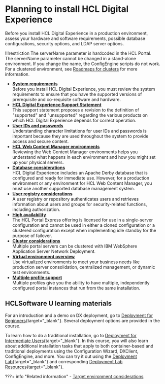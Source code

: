 # Planning to install HCL Digital Experience

Before you install HCL Digital Experience in a production environment, assess your hardware and software requirements, possible database configurations, security options, and LDAP server options.

!!!restriction
    The serverName parameter is hardcoded in the HCL Portal. The serverName parameter cannot be changed in a stand-alone environment. If you change the name, the ConfigEngine scripts do not work. For a clustered environment, see [Roadmaps for clusters](../traditional_deployment/roadmaps/rm_install_deployment/rm_clusters/rm_cluster_parent.md) for more information.


-   **[System requirements](../../system_requirements/index.md)**  
Before you install HCL Digital Experience, you must review the system requirements to ensure that you have the supported versions of prerequisite and co-requisite software and hardware.
-   **[HCL Digital Experience Support Statement](../../software_support.md)**  
This support statement proposes a revision to the definition of "supported" and "unsupported" regarding the various products on which HCL Digital Experience depends for correct operation.
-   **[User IDs and passwords](sec_chars.md)**  
Understanding character limitations for user IDs and passwords is important because they are used throughout the system to provide access and secure content.
-   **[HCL Web Content Manager environments](../traditional_deployment/wcm_env/index.md)**  
Reviewing the Web Content Manager environments helps you understand what happens in each environment and how you might set up your physical servers.
-   **[Database considerations](../traditional_deployment/database_consideration/index.md)**  
HCL Digital Experience includes an Apache Derby database that is configured and ready for immediate use. However, for a production environment or any environment for HCL Web Content Manager, you must use another supported database management system.
-   **[User registry considerations](../traditional_deployment/user_registry_consideration/index.md)**  
A user registry or repository authenticates users and retrieves information about users and groups for security-related functions, including authorization.
-   **[High availability](express_ha.md)**  
 The HCL Portal Express offering is licensed for use in a single-server configuration and cannot be used in either a cloned configuration or a clustered configuration except when implementing idle standby for the purpose of failover.
-   **[Cluster considerations](../traditional_deployment/cluster_consideration/index.md)**  
Multiple portal servers can be clustered with IBM WebSphere Application Server Network Deployment.
-   **[Virtual environment overview](plan_virt_envir.md)**  
Use virtualized environments to meet your business needs like production server consolidation, centralized management, or dynamic test environments.
-   **[Multiple profile support](plan_multiple_profile.md)**  
Multiple profiles give you the ability to have multiple, independently configured portal instances that run from the same installation.

## HCLSoftware U learning materials

For an introduction and a demo on DX deployment, go to [Deployment for Beginners](https://hclsoftwareu.hcltechsw.com/component/axs/?view=sso_config&id=3&forward=https%3A%2F%2Fhclsoftwareu.hcltechsw.com%2Fcourses%2Flesson%2F%3Fid%3D1479){target="_blank"}. Several deployment options are provided in the course.

To learn how to do a traditional installation, go to [Deployment for Intermediate Users](https://hclsoftwareu.hcltechsw.com/component/axs/?view=sso_config&id=3&forward=https%3A%2F%2Fhclsoftwareu.hcltechsw.com%2Fcourses%2Flesson%2F%3Fid%3D3086){target="_blank"}. In this course, you will also learn about additional installation tasks that apply to both container-based and traditional deployments using the Configuration Wizard, DXClient, ConfigEngine, and more. You can try it out using the [Deployment Lab](https://hclsoftwareu.hcltechsw.com/images/Lc4sMQCcN5uxXmL13gSlsxClNTU3Mjc3NTc4MTc2/DS_Academy/DX/Administrator/HDX-ADM-200_Deployment_Lab.pdf){target="_blank"} and corresponding [Deployment Lab Resources](https://hclsoftwareu.hcltechsw.com/images/Lc4sMQCcN5uxXmL13gSlsxClNTU3Mjc3NTc4MTc2/DS_Academy/DX/Administrator/HDX-ADM-200_Deployment_Lab_Resources.zip){target="_blank"}.

???+ info "Related information"
    - [Target environment considerations](../../../deployment/manage/migrate/settingup_target_env/mig_plan_targetenvironment.md)

